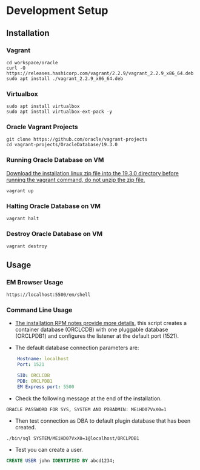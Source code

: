 # Development Setup

## Installation

### Vagrant
```shell
cd workspace/oracle
curl -O https://releases.hashicorp.com/vagrant/2.2.9/vagrant_2.2.9_x86_64.deb
sudo apt install ./vagrant_2.2.9_x86_64.deb
```

### Virtualbox
```shell
sudo apt install virtualbox
sudo apt install virtualbox-ext-pack -y
```

### Oracle Vagrant Projects
```shell
git clone https://github.com/oracle/vagrant-projects
cd vagrant-projects/OracleDatabase/19.3.0
```

### Running Oracle Database on VM

[Download the installation linux zip file into the 19.3.0 directory before running the vagrant command, do not unzip the zip file.](http://www.oracle.com/technetwork/database/enterprise-edition/downloads/index.html)

```shell
vagrant up
```

### Halting Oracle Database on VM

```shell
vagrant halt
```

### Destroy Oracle Database on VM

```shell
vagrant destroy
```

## Usage

### EM Browser Usage

```shell
https://localhost:5500/em/shell
```

### Command Line Usage

* [The installation RPM notes provide more details](https://docs.oracle.com/en/database/oracle/oracle-database/19/ladbi/running-rpm-packages-to-install-oracle-database.html#GUID-BB7C11E3-D385-4A2F-9EAF-75F4F0AACF02), this script creates a container database (ORCLCDB) with one pluggable database (ORCLPDB1) and configures the listener at the default port (1521).

* The default database connection parameters are:

```yml
    Hostname: localhost
    Port: 1521

    SID: ORCLCDB
    PDB: ORCLPDB1
    EM Express port: 5500
```

* Check the following message at the end of the installation.

```shell
ORACLE PASSWORD FOR SYS, SYSTEM AND PDBADMIN: MEiHD07VxX0=1
```

* Then test connection as DBA to default plugin database that has been created.

```shell
./bin/sql SYSTEM/MEiHD07VxX0=1@localhost/ORCLPDB1
```

* Test you can create a user.

```sql
CREATE USER john IDENTIFIED BY abcd1234;
```

